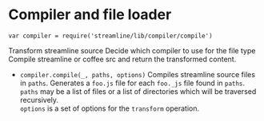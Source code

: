 
# Compiler and file loader
 
`var compiler = require('streamline/lib/compiler/compile')`

Transform streamline source
Decide which compiler to use for the file type
Compile streamline or coffee src and return the transformed
content.
* `compiler.compile(_, paths, options)`
  Compiles streamline source files in `paths`.
  Generates a `foo.js` file for each `foo._js` file found in `paths`.
  `paths` may be a list of files or a list of directories which
  will be traversed recursively.  
  `options`  is a set of options for the `transform` operation.
